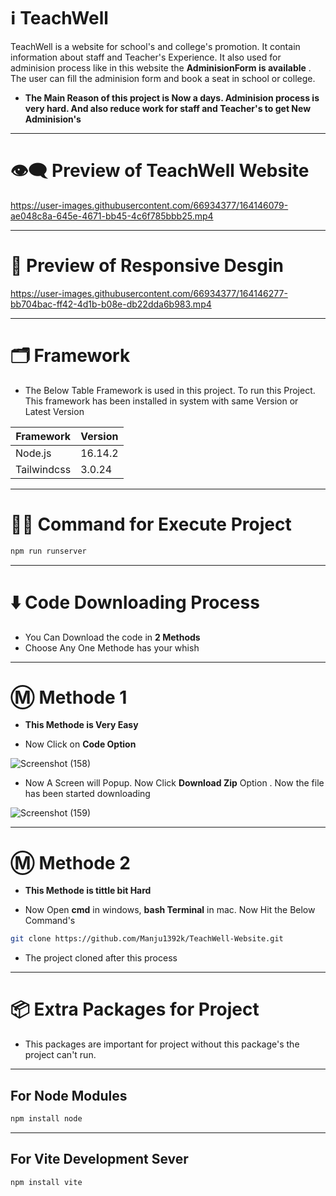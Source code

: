# ℹ️ TeachWell

TeachWell is a website for school's and college's promotion. It contain information about staff and Teacher's Experience. It also used for 
adminision process like in this website the **AdminisionForm is available** . The user can fill the adminision form and book a seat in school or college.

* __The Main Reason of this project is Now a days. Adminision process is very hard. And also reduce work for staff and Teacher's to get New Adminision's__

---

# 👁️‍🗨️ Preview of TeachWell Website

https://user-images.githubusercontent.com/66934377/164146079-ae048c8a-645e-4671-bb45-4c6f785bbb25.mp4

---

# 📱 Preview of Responsive Desgin 

https://user-images.githubusercontent.com/66934377/164146277-bb704bac-ff42-4d1b-b08e-db22dda6b983.mp4

---

# 🗂️ Framework

* The Below Table Framework is used in this project. To run this Project. This framework has been installed in system with same Version or Latest Version

| Framework  | Version |
| ------------- | ------------- |
| Node.js  | 16.14.2  |
| Tailwindcss  | 3.0.24  |

---

# 👨‍💻 Command for Execute Project

```bash 
npm run runserver
```
---

# ⬇️ Code Downloading Process

* You Can Download the code in **2 Methods**
* Choose Any One Methode has your whish

---

# Ⓜ️ Methode 1

* **This Methode is Very Easy**

* Now Click on __Code Option__

![Screenshot (158)](https://user-images.githubusercontent.com/66934377/164152919-f2854829-535d-4227-9c2f-031f8051f6ac.png)

* Now A Screen will Popup. Now Click **Download Zip** Option . Now the file has been started downloading 

![Screenshot (159)](https://user-images.githubusercontent.com/66934377/164153128-b64e85a2-e40c-4457-9835-a749ac79acd6.png)

---

# Ⓜ️ Methode 2

* **This Methode is tittle bit Hard**

* Now Open **cmd** in windows, **bash Terminal** in mac. Now Hit the Below Command's

```bash
git clone https://github.com/Manju1392k/TeachWell-Website.git 
```

* The project cloned after this process

---

# 📦 Extra Packages for Project

* This packages are important for project without this package's the project can't run.

---
## For Node Modules
```bash
npm install node
```

---

## For Vite Development Sever

```bash
npm install vite
```
